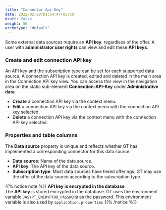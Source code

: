 ```yaml
---
title: "Connector-Api-Key"
date: 2022-02-28T01:54:47+01:00
draft: false
weight: 50
archetype: "default"
---
```

Some external data sources require an **API key**, regardless of the offer. A user with **administrator user rights** can view and edit these **API keys**.

### Create and edit connection API key
An API key and the subscription type can be set for each supported data source. A connection API key is created, edited and deleted in the main area in the Connection API key view. You can access this view in the navigation area on the static sub-element **Connection-API-Key** under **Administrative data**.
- **Create** a connection API key via the context menu.
- **Edit** a connection API key via the context menu with the connection API key selected.
- **Delete** a connection API key via the context menu with the connection API key selected.

### Properties and table columns
The **Data source** property is unique and reflects whether GT has implemented a corresponding connector for this data source.
- **Data source**: Name of the data source.
- **API key**: The API key of the data source.
- **Subscription type**: Most data sources have tiered offerings. GT may use the offer of the data source according to the subscription type.

{{% notice note %}}
**API key is encrypted in the database**\
The **API key** is stored encrypted in the database. GT uses the environment variable `JASYPT_ENCRYPTOR_PASSWORD` as the password. This environment variable is also used by `application.properties` 
{{% /notice %}}